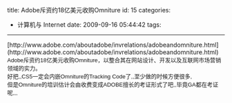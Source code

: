 title: Adobe斥资约18亿美元收购Omniture
id: 15
categories:
  - 计算机与 Internet
date: 2009-09-16 05:44:42
tags:
---

<div id="msgcns!9697D6160EFEBC17!1786" class="bvMsg">[http://www.adobe.com/aboutadobe/invrelations/adobeandomniture.html](http://www.adobe.com/aboutadobe/invrelations/adobeandomniture.html) <div>
</div><div><span style="font-family:arial;font-size:13px;border-collapse:collapse;">Adobe斥资约18亿美元收购Omniture，以整合其在网站设计、开发以及互联网市场营销领域的实力。</span></div><div><font face="arial" size="3"><span style="border-collapse:collapse;font-size:13px;">
</span></font></div><div><font face="arial" size="3"><span style="border-collapse:collapse;font-size:13px;">好把,,CS5一定会内嵌Omniture的Tracking Code了,,至少做的时候方便很多,</span></font></div><div><font face="arial" size="3"><span style="border-collapse:collapse;font-size:13px;">
</span></font></div><div><font face="arial" size="3"><span style="border-collapse:collapse;font-size:13px;">但是Omniture的培训估计会由收费变成ADOBE擅长的考证形式了吧,,毕竟GA都在考证呢,,,</span></font></div></div>